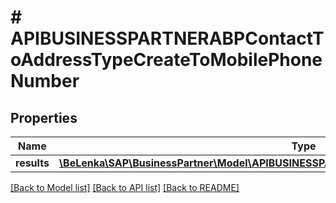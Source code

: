 # # APIBUSINESSPARTNERABPContactToAddressTypeCreateToMobilePhoneNumber

## Properties

Name | Type | Description | Notes
------------ | ------------- | ------------- | -------------
**results** | [**\BeLenka\SAP\BusinessPartner\Model\APIBUSINESSPARTNERAAddressPhoneNumberTypeCreate[]**](APIBUSINESSPARTNERAAddressPhoneNumberTypeCreate.md) |  | [optional]

[[Back to Model list]](../../README.md#models) [[Back to API list]](../../README.md#endpoints) [[Back to README]](../../README.md)
